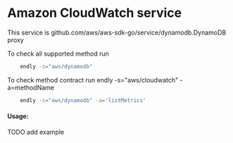 # Amazon CloudWatch service

This service is github.com/aws/aws-sdk-go/service/dynamodb.DynamoDB proxy 

To check all supported method run
```bash
    endly -s="aws/dynamodb"
```

To check method contract run endly -s="aws/cloudwatch" -a=methodName
```bash
    endly -s="aws/dynamodb" -a='listMetrics'
```

#### Usage:

TODO add example
